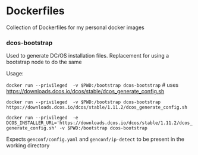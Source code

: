 # Dockerfiles

Collection of Dockerfiles for my personal docker images

### dcos-bootstrap

Used to generate DC/OS installation files. Replacement for using a bootstrap node to do the same

Usage:

`docker run --privileged  -v $PWD:/bootstrap dcos-bootstrap`  # uses https://downloads.dcos.io/dcos/stable/dcos_generate_config.sh

`docker run --privileged  -v $PWD:/bootstrap dcos-bootstrap https://downloads.dcos.io/dcos/stable/1.11.2/dcos_generate_config.sh`

`docker run --privileged  -e DCOS_INSTALLER_URL='https://downloads.dcos.io/dcos/stable/1.11.2/dcos_generate_config.sh' -v $PWD:/bootstrap dcos-bootstrap`

Expects `genconf/config.yaml` and `genconf/ip-detect` to be present in the working directory
